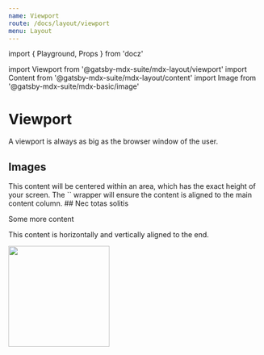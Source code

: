 ```yaml
---
name: Viewport
route: /docs/layout/viewport
menu: Layout
---
```

import { Playground, Props } from 'docz'

import Viewport from '@gatsby-mdx-suite/mdx-layout/viewport'
import Content from '@gatsby-mdx-suite/mdx-layout/content'
import Image from '@gatsby-mdx-suite/mdx-basic/image'

# Viewport

A viewport is always as big as the browser window of the user.

<Props of={Viewport} />

## Images

<Playground>
  <Viewport>
  <Content>
    This content will be centered within an area, which has the exact height of your screen.
    The `<Content />` wrapper will ensure the content is aligned to the main content column.
  </Content>
  </Viewport>
  <Viewport colorSet="tomato">
  <Content>
  ## Nec totas solitis

  Some more content
  </Content>
  </Viewport>
  <Viewport horizontalAlign="end" verticalAlign="end">

  This content is horizontally and vertically aligned to the end.

  <Image src="https://source.unsplash.com/random?2" width="200" />

  </Viewport>
</Playground>
